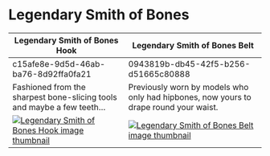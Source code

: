 # Legendary Smith of Bones

| Legendary Smith of Bones Hook | Legendary Smith of Bones Belt |
| ----------------------------- | ----------------------------- |
| c15afe8e-9d5d-46ab-ba76-8d92ffa0fa21 | 0943819b-db45-42f5-b256-d51665c80888 |
| Fashioned from the sharpest bone-slicing tools and maybe a few teeth… | Previously worn by models who only had hipbones, now yours to drape round your waist. |
| [![Legendary Smith of Bones Hook image thumbnail](https://seaofthieves.wiki.gg/images/c/c7/Legendary_Smith_of_Bones_Hook.png)](https://seaofthieves.wiki.gg/wiki/Legendary_Smith_of_Bones_Hook) | [![Legendary Smith of Bones Belt image thumbnail](https://seaofthieves.wiki.gg/images/e/e4/Legendary_Smith_of_Bones_Belt.png)](https://seaofthieves.wiki.gg/wiki/Legendary_Smith_of_Bones_Belt) |
